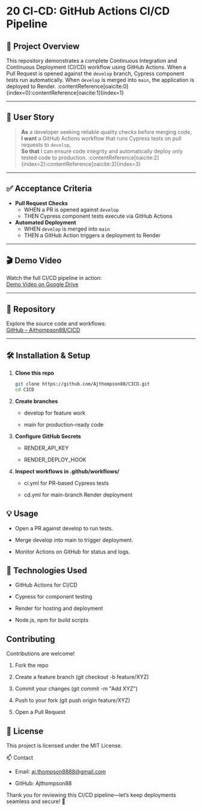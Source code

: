 # 20 CI‑CD: GitHub Actions CI/CD Pipeline

## 🚀 Project Overview  
This repository demonstrates a complete Continuous Integration and Continuous Deployment (CI/CD) workflow using GitHub Actions. When a Pull Request is opened against the `develop` branch, Cypress component tests run automatically. When `develop` is merged into `main`, the application is deployed to Render. :contentReference[oaicite:0]{index=0}:contentReference[oaicite:1]{index=1}

---

## 📖 User Story  
> **As** a developer seeking reliable quality checks before merging code,  
> **I want** a GitHub Actions workflow that runs Cypress tests on pull requests to `develop`,  
> **So that** I can ensure code integrity and automatically deploy only tested code to production. :contentReference[oaicite:2]{index=2}:contentReference[oaicite:3]{index=3}

---

## ✅ Acceptance Criteria  
* **Pull Request Checks**  
  * WHEN a PR is opened against `develop`  
  * THEN Cypress component tests execute via GitHub Actions  
* **Automated Deployment**  
  * WHEN `develop` is merged into `main`  
  * THEN a GitHub Action triggers a deployment to Render  

---

## 🎬 Demo Video  
Watch the full CI/CD pipeline in action:  
[Demo Video on Google Drive](https://drive.google.com/file/d/1O0609-ntGrDZLH6d1f9D86mixrgDE3Qv/view)

---

## 📂 Repository  
Explore the source code and workflows:  
[GitHub – Ajthompson88/CICD](https://github.com/Ajthompson88/CICD)

---

## 🛠️ Installation & Setup  
1. **Clone this repo**  
   ```bash
   git clone https://github.com/Ajthompson88/CICD.git
   cd CICD
2. **Create branches**
    
    - develop for feature work

    - main for production-ready code

3. **Configure GitHub Secrets**
    
    - RENDER_API_KEY

    - RENDER_DEPLOY_HOOK

4. **Inspect workflows in .github/workflows/**
    
    - ci.yml for PR-based Cypress tests

    - cd.yml for main-branch Render deployment

## 💡 Usage

- Open a PR against develop to run tests.

- Merge develop into main to trigger deployment.

- Monitor Actions on GitHub for status and logs.

## 🔧 Technologies Used

- GitHub Actions for CI/CD

- Cypress for component testing

- Render for hosting and deployment

- Node.js, npm for build scripts

## Contributing

Contributions are welcome!

1. Fork the repo

2. Create a feature branch (git checkout -b feature/XYZ)

3. Commit your changes (git commit -m "Add XYZ")

4. Push to your fork (git push origin feature/XYZ)

5. Open a Pull Request

## **📄 License**

This project is licensed under the MIT License.

📫 Contact
- Email: aj.thompson8888@gmail.com

- GitHub: Ajthompson88

Thank you for reviewing this CI/CD pipeline—let’s keep deployments seamless and secure! 🎉